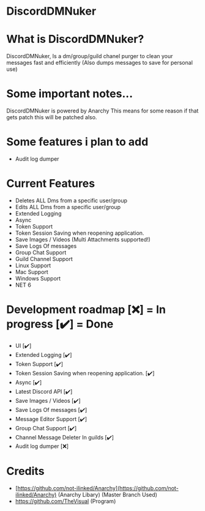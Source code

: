 # DiscordDMNuker

# What is DiscordDMNuker?
DiscordDMNuker, Is a dm/group/guild chanel purger to clean your messages fast and efficiently (Also dumps messages to save for personal use)

# Some important notes...
DiscordDMNuker is powered by Anarchy This means for some reason if that gets patch this will be patched also.

# Some features i plan to add
- Audit log dumper

# Current Features
- Deletes ALL Dms from a specific user/group
- Edits ALL Dms from a specific user/group
- Extended Logging
- Async
- Token Support
- Token Session Saving when reopening application.
- Save Images / Videos (Multi Attachments supported!)
- Save Logs Of messages
- Group Chat Support
- Guild Channel Support
- Linux Support
- Mac Support
- Windows Support
- NET 6

# Development roadmap [❌] = In progress [✔️] = Done
- UI [✔️]
- Extended Logging [✔️]
- Token Support  [✔️]
- Token Session Saving when reopening application. [✔️]
- Async [✔️]
- Latest Discord API [✔️]
- Save Images / Videos [✔️]
- Save Logs Of messages [✔️]
- Message Editor Support [✔️]
- Group Chat Support [✔️]
- Channel Message Deleter In guilds [✔️]
- Audit log dumper [❌]

# Credits
- [https://github.com/not-ilinked/Anarchy](https://github.com/not-ilinked/Anarchy) (Anarchy Libary) (Master Branch Used)
- https://github.com/TheVisual (Program)
